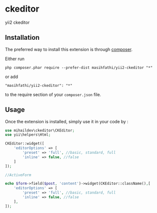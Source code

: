 ckeditor
========
yii2 ckeditor 

Installation
------------

The preferred way to install this extension is through [composer](http://getcomposer.org/download/).

Either run

```
php composer.phar require --prefer-dist masihfathi/yii2-ckeditor "*"
```

or add

```
"masihfathi/yii2-ckeditor": "*"
```

to the require section of your `composer.json` file.


Usage
-----

Once the extension is installed, simply use it in your code by  :

```php
use mihaildev\ckeditor\CKEditor;
use yii\helpers\Html;

CKEditor::widget([
    'editorOptions' => [
        'preset' => 'full', //basic, standard, full 
        'inline' => false, //false
    ]
]);

//ActiveForm

echo $form->field($post, 'content')->widget(CKEditor::className(),[
    'editorOptions' => [
        'preset' => 'full', //basic, standard, full
        'inline' => false, //false
    ],
]);
```